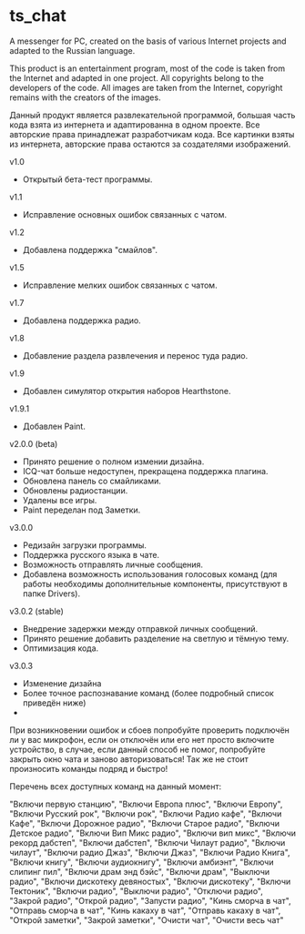 # ts_chat
A messenger for PC, created on the basis of various Internet projects and adapted to the Russian language.

This product is an entertainment program, most of the code is taken from the Internet and adapted in one project. All copyrights belong to the developers of the code. All images are taken from the Internet, copyright remains with the creators of the images.

Данный продукт является развлекательной программой, большая часть кода взята из интернета и адаптированна в одном проекте. Все авторские права принадлежат разработчикам кода. Все картинки взяты из интернета, авторские права остаются за создателями изображений.

v1.0
- Открытый бета-тест программы.

v1.1
- Исправление основных ошибок связанных с чатом.

v1.2
- Добавлена поддержка "смайлов".

v1.5
- Исправление мелких ошибок связанных с чатом.

v1.7
- Добавлена поддержка радио.

v1.8
- Добавление раздела развлечения и перенос туда радио.

v1.9
- Добавлен симулятор открытия наборов Hearthstone.

v1.9.1
- Добавлен Paint.

v2.0.0 (beta)
- Принято решение о полном измении дизайна.
- ICQ-чат больше недоступен, прекращена поддержка плагина.
- Обновлена панель со смайликами.
- Обновлены радиостанции.
- Удалены все игры.
- Paint переделан под Заметки.

v3.0.0
- Редизайн загрузки программы.
- Поддержка русского языка в чате.
- Возможность отправлять личные сообщения.
- Добавлена возможность использования голосовых команд (для работы необходимы дополнительные компоненты,
присутствуют в папке Drivers).

v3.0.2 (stable)
- Внедрение задержки между отправкой личных сообщений.
- Принято решение добавить разделение на светлую и тёмную тему.
- Оптимизация кода.

v3.0.3
- Изменение дизайна
- Более точное распознавание команд
(более подробный список приведён ниже)
-

При возникновении ошибок и сбоев попробуйте проверить подключён ли у вас микрофон, 
если он отключён или его нет просто включите устройство,
в случае, если данный способ не помог, попробуйте закрыть окно чата и заново авторизоваться!
Так же не стоит произносить команды подряд и быстро!


Перечень всех доступных команд на данный момент: 

"Включи первую станцию", "Включи Европа плюс", "Включи Европу", "Включи Русский рок", "Включи рок", "Включи Радио кафе", "Включи Кафе",
"Включи Дорожное радио", "Включи Старое радио", "Включи Детское радио", "Включи Вип Микс радио", "Включи вип микс", "Включи рекорд дабстеп", "Включи дабстеп",
"Включи Чилаут радио", "Включи чилаут", "Включи радио Джаз", "Включи Джаз", "Включи Радио Книга", "Включи книгу", "Включи аудиокнигу",
"Включи амбиэнт", "Включи слипинг пил", "Включи драм энд бэйс", "Включи драм", "Выключи радио", "Включи дискотеку девяностых", "Включи дискотеку",
"Включи Тектоник", "Включи радио", "Выключи радио", "Отключи радио", "Закрой радио", "Открой радио", "Запусти радио", "Кинь сморча в чат", "Отправь сморча в чат",
"Кинь какаху в чат", "Отправь какаху в чат", "Открой заметки", "Закрой заметки", "Очисти чат",
"Очисти весь чат"
